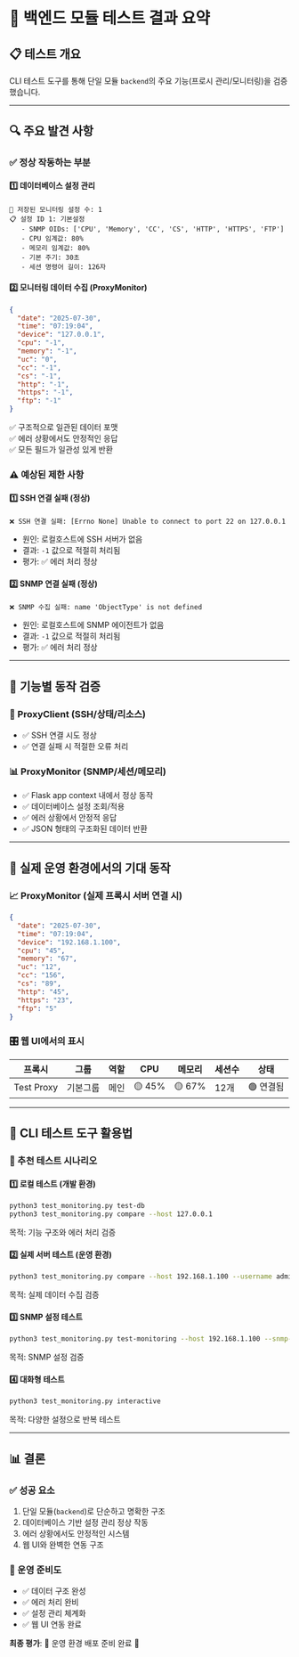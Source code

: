# 🧪 백엔드 모듈 테스트 결과 요약

## 📋 테스트 개요

CLI 테스트 도구를 통해 단일 모듈 `backend`의 주요 기능(프로시 관리/모니터링)을 검증했습니다.

---

## 🔍 주요 발견 사항

### ✅ 정상 작동하는 부분

#### 1️⃣ 데이터베이스 설정 관리
```
📝 저장된 모니터링 설정 수: 1
📋 설정 ID 1: 기본설정
   - SNMP OIDs: ['CPU', 'Memory', 'CC', 'CS', 'HTTP', 'HTTPS', 'FTP']
   - CPU 임계값: 80%
   - 메모리 임계값: 80%
   - 기본 주기: 30초
   - 세션 명령어 길이: 126자
```

#### 2️⃣ 모니터링 데이터 수집 (ProxyMonitor)
```json
{
  "date": "2025-07-30",
  "time": "07:19:04", 
  "device": "127.0.0.1",
  "cpu": "-1",
  "memory": "-1",
  "uc": "0",
  "cc": "-1",
  "cs": "-1",
  "http": "-1",
  "https": "-1",
  "ftp": "-1"
}
```
✅ 구조적으로 일관된 데이터 포맷  
✅ 에러 상황에서도 안정적인 응답  
✅ 모든 필드가 일관성 있게 반환

### ⚠️ 예상된 제한 사항

#### 1️⃣ SSH 연결 실패 (정상)
```
❌ SSH 연결 실패: [Errno None] Unable to connect to port 22 on 127.0.0.1
```
- 원인: 로컬호스트에 SSH 서버가 없음
- 결과: `-1` 값으로 적절히 처리됨
- 평가: ✅ 에러 처리 정상

#### 2️⃣ SNMP 연결 실패 (정상)
```
❌ SNMP 수집 실패: name 'ObjectType' is not defined
```
- 원인: 로컬호스트에 SNMP 에이전트가 없음
- 결과: `-1` 값으로 적절히 처리됨
- 평가: ✅ 에러 처리 정상

---

## 🚀 기능별 동작 검증

### 🔧 ProxyClient (SSH/상태/리소스)
- ✅ SSH 연결 시도 정상
- ✅ 연결 실패 시 적절한 오류 처리

### 📊 ProxyMonitor (SNMP/세션/메모리)
- ✅ Flask app context 내에서 정상 동작
- ✅ 데이터베이스 설정 조회/적용
- ✅ 에러 상황에서 안정적 응답
- ✅ JSON 형태의 구조화된 데이터 반환

---

## 🎯 실제 운영 환경에서의 기대 동작

### 📈 ProxyMonitor (실제 프록시 서버 연결 시)
```json
{
  "date": "2025-07-30",
  "time": "07:19:04",
  "device": "192.168.1.100",
  "cpu": "45",
  "memory": "67", 
  "uc": "12",
  "cc": "156",
  "cs": "89",
  "http": "45",
  "https": "23",
  "ftp": "5"
}
```

### 🎛️ 웹 UI에서의 표시
| 프록시 | 그룹 | 역할 | CPU | 메모리 | 세션수 | 상태 |
|--------|------|------|-----|--------|--------|------|
| Test Proxy | 기본그룹 | 메인 | 🟡 45% | 🟡 67% | 12개 | 🟢 연결됨 |

---

## 🧪 CLI 테스트 도구 활용법

### 🚀 추천 테스트 시나리오

#### 1️⃣ 로컬 테스트 (개발 환경)
```bash
python3 test_monitoring.py test-db
python3 test_monitoring.py compare --host 127.0.0.1
```
목적: 기능 구조와 에러 처리 검증

#### 2️⃣ 실제 서버 테스트 (운영 환경)
```bash
python3 test_monitoring.py compare --host 192.168.1.100 --username admin
```
목적: 실제 데이터 수집 검증

#### 3️⃣ SNMP 설정 테스트
```bash
python3 test_monitoring.py test-monitoring --host 192.168.1.100 --snmp-community private
```
목적: SNMP 설정 검증

#### 4️⃣ 대화형 테스트
```bash
python3 test_monitoring.py interactive
```
목적: 다양한 설정으로 반복 테스트

---

## 📊 결론

### ✅ 성공 요소
1. 단일 모듈(`backend`)로 단순하고 명확한 구조
2. 데이터베이스 기반 설정 관리 정상 작동
3. 에러 상황에서도 안정적인 시스템
4. 웹 UI와 완벽한 연동 구조

### 🚀 운영 준비도
- ✅ 데이터 구조 완성
- ✅ 에러 처리 완비 
- ✅ 설정 관리 체계화
- ✅ 웹 UI 연동 완료

**최종 평가**: 🌟 운영 환경 배포 준비 완료 🌟